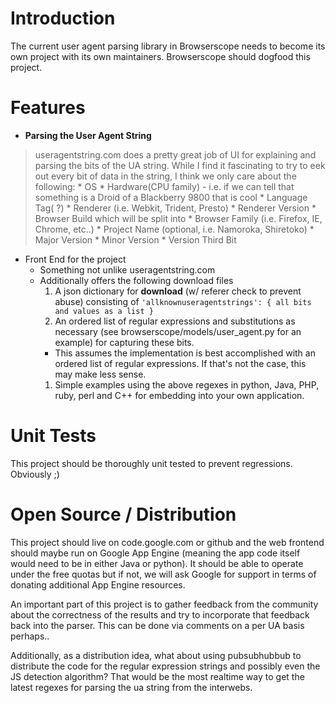 # Introduction #

The current user agent parsing library in Browserscope needs to become its own project with its own maintainers. Browserscope should dogfood this project.


# Features #

  * **Parsing the User Agent String**

> useragentstring.com does a pretty great job of UI for explaining and parsing the bits of the UA string. While I find it fascinating to try to eek out every bit of data in the string, I think we only care about the following:
    * OS
    * Hardware(CPU family) - i.e. if we can tell that something is a Droid of a Blackberry 9800 that is cool
    * Language Tag( ?)
    * Renderer (i.e. Webkit, Trident, Presto)
    * Renderer Version
    * Browser Build which will be split into
      * Browser Family (i.e. Firefox, IE, Chrome, etc..)
      * Project Name (optional, i.e. Namoroka, Shiretoko)
      * Major Version
      * Minor Version
      * Version Third Bit

  * Front End for the project
    * Something not unlike useragentstring.com
    * Additionally offers the following download files
      1. A json dictionary for **download** (w/ referer check to prevent abuse) consisting of ` 'allknownuseragentstrings': { all bits and values as a list } `
      1. An ordered list of regular expressions and substitutions as necessary (see browserscope/models/user\_agent.py for an example) for capturing these bits.
        * This assumes the implementation is best accomplished with an ordered list of regular expressions. If that's not the case, this may make less sense.
      1. Simple examples using the above regexes in python, Java, PHP, ruby, perl and C++ for embedding into your own application.


# Unit Tests #

This project should be thoroughly unit tested to prevent regressions. Obviously ;)

# Open Source / Distribution #

This project should live on code.google.com or github and the web frontend should maybe run on Google App Engine (meaning the app code itself would need to be in either Java or python). It should be able to operate under the free quotas but if not, we will ask Google for support in terms of donating additional App Engine resources.

An important part of this project is to gather feedback from the community about the correctness of the results and try to incorporate that feedback back into the parser. This can be done via comments on a per UA basis perhaps..

Additionally, as a distribution idea, what about using pubsubhubbub to distribute the code for the regular expression strings and possibly even the JS detection algorithm? That would be the most realtime way to get the latest regexes for parsing the ua string from the interwebs.